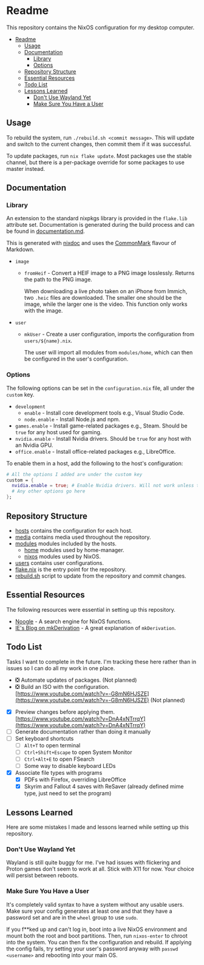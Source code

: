 # Readme

This repository contains the NixOS configuration for my desktop computer.

- [Readme](#readme)
  - [Usage](#usage)
  - [Documentation](#documentation)
    - [Library](#library)
    - [Options](#options)
  - [Repository Structure](#repository-structure)
  - [Essential Resources](#essential-resources)
  - [Todo List](#todo-list)
  - [Lessons Learned](#lessons-learned)
    - [Don't Use Wayland Yet](#dont-use-wayland-yet)
    - [Make Sure You Have a User](#make-sure-you-have-a-user)

## Usage

To rebuild the system, run `./rebuild.sh <commit message>`.
This will update and switch to the current changes, then commit them if it was successful.

To update packages, run `nix flake update`. Most packages use the stable channel, but there
is a per-package override for some packages to use master instead.

## Documentation

### Library

An extension to the standard nixpkgs library is provided in the `flake.lib` attribute set. Documentation is generated
during the build process and can be found in [documentation.md](documentation.md).

This is generated with [nixdoc](https://github.com/nix-community/nixdoc) and uses the [CommonMark](https://commonmark.org/)
flavour of Markdown.

<!-- TODO: Convert the rest of these functions to the new format -->
- `image`
  - `fromHeif` - Convert a HEIF image to a PNG image losslessly. Returns the path to the PNG image.

    When downloading a live photo taken on an iPhone from Immich, two `.heic` files are downloaded. The smaller one should
    be the image, while the larger one is the video. This function only works with the image.
- `user`
  - `mkUser` - Create a user configuration, imports the configuration from `users/${name}.nix`.

     The user will import all modules from `modules/home`, which can then be configured in the user's configuration.

### Options

The following options can be set in the `configuration.nix` file, all under the `custom` key.

- `development`
  - `enable` - Install core development tools e.g., Visual Studio Code.
  - `node.enable` - Install Node.js and npm.
- `games.enable` - Install game-related packages e.g., Steam. Should be `true` for any host used for gaming.
- `nvidia.enable` - Install Nvidia drivers. Should be `true` for any host with an Nvidia GPU.
- `office.enable` - Install office-related packages e.g., LibreOffice.

To enable them in a host, add the following to the host's configuration:

```nix
# All the options I added are under the custom key
custom = {
  nvidia.enable = true; # Enable Nvidia drivers. Will not work unless the host has an Nvidia GPU.
  # Any other options go here
};
```

## Repository Structure

- [hosts](hosts/) contains the configuration for each host.
- [media](media/) contains media used throughout the repository.
- [modules](modules/) modules included by the hosts.
  - [home](modules/home/) modules used by home-manager.
  - [nixos](modules/nixos/) modules used by NixOS.
- [users](users/) contains user configurations.
- [flake.nix](flake.nix) is the entry point for the repository.
- [rebuild.sh](rebuild.sh) script to update from the repository and commit changes.

## Essential Resources

The following resources were essential in setting up this repository.

- [Noogle](https://noogle.dev/) - A search engine for NixOS functions.
- [IE's Blog on mkDerivation](https://blog.ielliott.io/nix-docs/mkDerivation.html) - A great explanation of `mkDerivation`.

## Todo List

Tasks I want to complete in the future. I'm tracking these here rather than in issues so
I can do all my work in one place.

- ❎ Automate updates of packages. (Not planned)
- ❎ Build an ISO with the configuration. [https://www.youtube.com/watch?v=-G8mN6HJSZE](https://www.youtube.com/watch?v=-G8mN6HJSZE) (Not planned)
- [x] Preview changes before applying them. [https://www.youtube.com/watch?v=DnA4xNTrrqY](https://www.youtube.com/watch?v=DnA4xNTrrqY)
- [ ] Generate documentation rather than doing it manually
- [ ] Set keyboard shortcuts
  - [ ] `Alt+T` to open terminal
  - [ ] `Ctrl+Shift+Escape` to open System Monitor
  - [ ] `Ctrl+Alt+E` to open FSearch
  - [ ] Some way to disable keyboard LEDs
- [x] Associate file types with programs
  - [x] PDFs with Firefox, overriding  LibreOffice
  - [x] Skyrim and Fallout 4 saves with ReSaver (already defined mime type, just need to set the program)

## Lessons Learned

Here are some mistakes I made and lessons learned while setting up this repository.

### Don't Use Wayland Yet

Wayland is still quite buggy for me. I've had issues with flickering and Proton games
don't seem to work at all. Stick with X11 for now. Your choice will persist between reboots.

### Make Sure You Have a User

It's completely valid syntax to have a system without any usable users. Make sure your config
generates at least one and that they have a password set and are in the `wheel` group to use
`sudo`.

If you f**ked up and can't log in, boot into a live NixOS environment and mount both the root
and boot partitions. Then, run `nixos-enter` to chroot into the system. You can then fix the
configuration and rebuild. If applying the config fails, try setting your user's password anyway
with `passwd <username>` and rebooting into your main OS.
